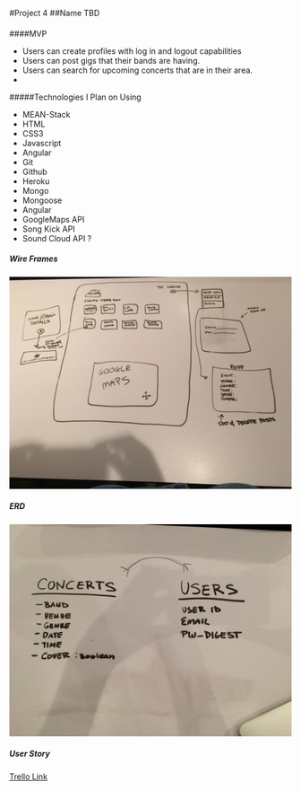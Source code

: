 #Project 4
##Name TBD
####

####MVP
* Users can create profiles with log in and logout capabilities
* Users can post gigs that their bands are having.
* Users can search for upcoming concerts that are in their area.
*

#####Technologies I Plan on Using
* MEAN-Stack   
* HTML
* CSS3
* Javascript
* Angular
* Git
* Github
* Heroku
* Mongo
* Mongoose
* Angular
* GoogleMaps API
* Song Kick API
* Sound Cloud API ?


##### Wire Frames
![](assets/IMG_1844.JPG)
##### ERD
![](assets/IMG_1843.JPG)

##### User Story

[Trello Link](https://trello.com/b/aLlvQgBP/project-4)
